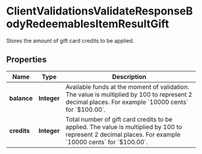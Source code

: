 

# ClientValidationsValidateResponseBodyRedeemablesItemResultGift

Stores the amount of gift card credits to be applied.

## Properties

| Name | Type | Description |
|------------ | ------------- | ------------- |
|**balance** | **Integer** | Available funds at the moment of validation. The value is multiplied by 100 to represent 2 decimal places. For example &#x60;10000 cents&#x60; for &#x60;$100.00&#x60;. |
|**credits** | **Integer** | Total number of gift card credits to be applied. The value is multiplied by 100 to represent 2 decimal places. For example &#x60;10000 cents&#x60; for &#x60;$100.00&#x60;. |




